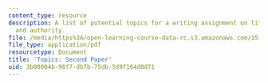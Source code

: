 ```yaml
---
content_type: resource
description: A list of potential topics for a writing assignment on literature, ethics,
  and authority.
file: /media/https%3A/open-learning-course-data-rc.s3.amazonaws.com/15-269b-literature-ethics-and-authority-fall-2002/3b08004b98f7db7b75db5d9f164d0d71_paperassignment2.pdf
file_type: application/pdf
resourcetype: Document
title: 'Topics: Second Paper'
uid: 3b08004b-98f7-db7b-75db-5d9f164d0d71
---
```

